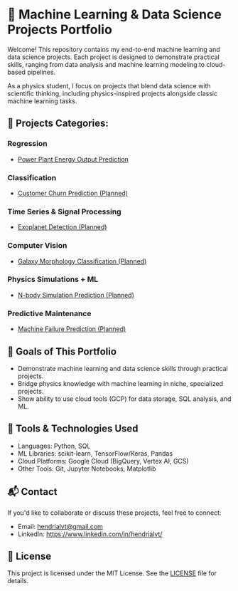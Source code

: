 # 🧠 Machine Learning & Data Science Projects Portfolio
Welcome! This repository contains my end-to-end machine learning and data science projects. Each project is designed to demonstrate practical skills, ranging from data analysis and machine learning modeling to cloud-based pipelines.

As a physics student, I focus on projects that blend data science with scientific thinking, including physics-inspired projects alongside classic machine learning tasks.

## 📂 Projects Categories:
### Regression
- [Power Plant Energy Output Prediction](./regression/power-plant-energy/)

### Classification 
- [Customer Churn Prediction (Planned)](./classification/customer-churn-prediction/)

### Time Series & Signal Processing
- [Exoplanet Detection (Planned)](./time-series/exoplanet-detection/)

### Computer Vision
- [Galaxy Morphology Classification (Planned)](./computer-vision/galaxy-morphology-classification/)

### Physics Simulations + ML
- [N-body Simulation Prediction (Planned)](./physics-simulations/n-body-prediction/)

### Predictive Maintenance 
- [Machine Failure Prediction (Planned)](./predictive-maintenance/machine-failure-prediction/)

## 🚀 Goals of This Portfolio
* Demonstrate machine learning and data science skills through practical projects.
* Bridge physics knowledge with machine learning in niche, specialized projects.
* Show ability to use cloud tools (GCP) for data storage, SQL analysis, and ML.

## 🧰 Tools & Technologies Used
* Languages: Python, SQL
* ML Libraries: scikit-learn, TensorFlow/Keras, Pandas
* Cloud Platforms: Google Cloud (BigQuery, Vertex AI, GCS)
* Other Tools: Git, Jupyter Notebooks, Matplotlib

## 📬 Contact
If you'd like to collaborate or discuss these projects, feel free to connect:
* Email: hendrialvt@gmail.com
* LinkedIn: https://www.linkedin.com/in/hendrialvt/

## 📄 License
This project is licensed under the MIT License. See the [LICENSE](LICENSE) file for details.
